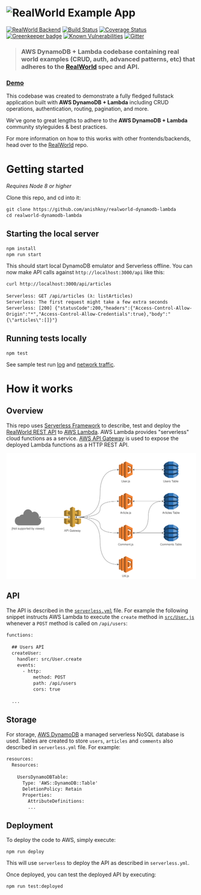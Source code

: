 # ![RealWorld Example App](https://rawgit.com/anishkny/realworld-dynamodb-lambda/master/lambda-node-logo.png)

[![RealWorld Backend](https://img.shields.io/badge/realworld-backend-%23783578.svg)](http://realworld.io)
[![Build Status](https://travis-ci.org/anishkny/realworld-dynamodb-lambda.svg?branch=master)](https://travis-ci.org/anishkny/realworld-dynamodb-lambda)
[![Coverage Status](https://coveralls.io/repos/github/anishkny/realworld-dynamodb-lambda/badge.svg?branch=master)](https://coveralls.io/github/anishkny/realworld-dynamodb-lambda?branch=master)
[![Greenkeeper badge](https://badges.greenkeeper.io/anishkny/realworld-dynamodb-lambda.svg)](https://greenkeeper.io/)
[![Known Vulnerabilities](https://snyk.io/test/github/anishkny/realworld-dynamodb-lambda/badge.svg)](https://snyk.io/test/github/anishkny/realworld-dynamodb-lambda)
[![Gitter](https://img.shields.io/gitter/room/realworld-dev/node-lambda-dynamodb.svg)](https://gitter.im/realworld-dev/node-lambda-dynamodb)

> ### AWS DynamoDB + Lambda codebase containing real world examples (CRUD, auth, advanced patterns, etc) that adheres to the [RealWorld](https://github.com/gothinkster/realworld-example-apps) spec and API.


### [Demo](https://anishkny.github.io/realworld-dynamodb-lambda/test-output/network.html)

This codebase was created to demonstrate a fully fledged fullstack application built with **AWS DynamoDB + Lambda** including CRUD operations, authentication, routing, pagination, and more.

We've gone to great lengths to adhere to the **AWS DynamoDB + Lambda** community styleguides & best practices.

For more information on how to this works with other frontends/backends, head over to the [RealWorld](https://github.com/gothinkster/realworld) repo.

# Getting started

*Requires Node 8 or higher*

Clone this repo, and cd into it:
```
git clone https://github.com/anishkny/realworld-dynamodb-lambda
cd realworld-dynamodb-lambda
```

## Starting the local server

```
npm install
npm run start
```

This should start local DynamoDB emulator and Serverless offline. You can now make API calls against `http://localhost:3000/api` like this:

```
curl http://localhost:3000/api/articles

Serverless: GET /api/articles (λ: listArticles)
Serverless: The first request might take a few extra seconds
Serverless: [200] {"statusCode":200,"headers":{"Access-Control-Allow-Origin":"*","Access-Control-Allow-Credentials":true},"body":"{\"articles\":[]}"}
```

## Running tests locally
```
npm test
```
See sample test run [log](https://travis-ci.org/anishkny/realworld-dynamodb-lambda) and [network traffic](https://anishkny.github.io/realworld-dynamodb-lambda/test-output/network.html).

# How it works

## Overview
This repo uses [Serverless Framework](https://serverless.com) to describe, test and deploy the [RealWorld REST API](https://github.com/gothinkster/realworld/blob/master/api/README.md#endpoints) to [AWS Lambda](https://aws.amazon.com/lambda/). AWS Lambda provides "serverless" cloud functions as a service. [AWS API Gateway](https://aws.amazon.com/api-gateway/) is used to expose the deployed Lambda functions as a HTTP REST API.

![Architecture Diagram](architecture.svg)

## API
The API is described in the [`serverless.yml`](serverless.yml) file. For example the following snippet instructs AWS Lambda to execute the `create` method in [`src/User.js`](src/User.js) whenever a `POST` method is called on `/api/users`:
```
functions:

  ## Users API
  createUser:
    handler: src/User.create
    events:
      - http:
          method: POST
          path: /api/users
          cors: true

  ...
```

## Storage
For storage, [AWS DynamoDB](https://aws.amazon.com/dynamodb/) a managed serverless NoSQL database is used. Tables are created to store `users`, `articles` and `comments` also described in `serverless.yml` file. For example:
```
resources:
  Resources:

    UsersDynamoDBTable:
      Type: 'AWS::DynamoDB::Table'
      DeletionPolicy: Retain
      Properties:
        AttributeDefinitions:
        ...
```

## Deployment
To deploy the code to AWS, simply execute:
```
npm run deploy
```
This will use `serverless` to deploy the API as described in `serverless.yml`.

Once deployed, you can test the deployed API by executing:
```
npm run test:deployed
```
